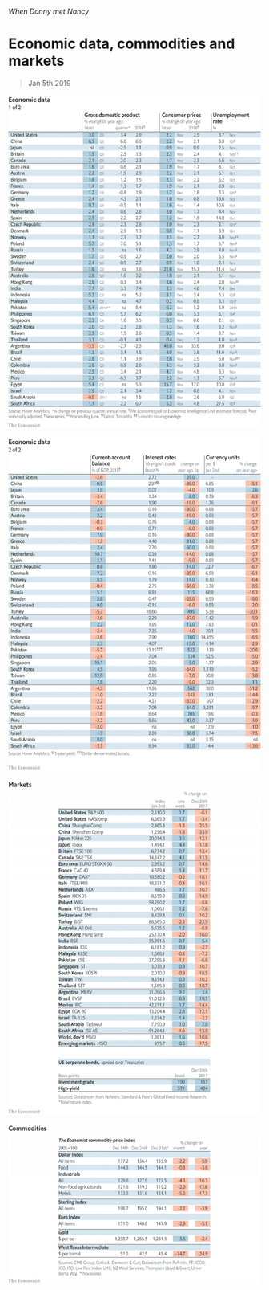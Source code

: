 ###### When Donny met Nancy

# Economic data, commodities and markets 

> Jan 5th 2019 

![image](images/20190105_INT101_0.png) 

![image](images/20190105_INT102_0.png) 

![image](images/20190105_INT201_0.png) 

![image](images/20190105_INT401_0.png) 

  

